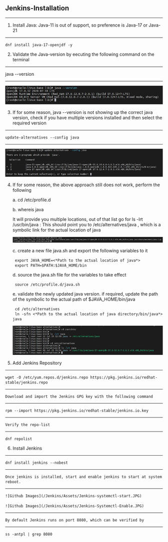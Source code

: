 **Jenkins-Installation**
--------------------------------------------------------------------------------------------------------------------------

--------------------------------------------------------------------------------------------------------------------------
1. Install Java: Java-11 is out of support, so preference is Java-17 or Java-21
--------------------------------------------------------------------------------------------------------------------------    
    dnf install java-17-openjdf -y

2. Validate the Java-version by eecuting the following command on the terminal
--------------------------------------------------------------------------------------------------------------------------    
java --version

--------------------------------------------------------------------------------------------------------------------------
   ![Github Images](/Jenkins/Assets/Jenkins-Install-Java-17.JPG)

3. If for some reason, java --version is not showing up the correct java version, check if you have multiple versions installed and then select the required version
--------------------------------------------------------------------------------------------------------------------------    
    update-alternatives --config java

--------------------------------------------------------------------------------------------------------------------------
![Github Images](/Jenkins/Assets/jenkins-select-java-version.JPG)

4. If for some reason, the above approach still does not work, perform the following

    a. cd /etc/profile.d

    b. whereis java

    It will provide you multiple locations, out of that list go for
    ls -lrt /usr/bin/java : This should point you to /etc/alternatives/java , which is a symbolic link for the actual location of java

    ![Github Images](/Jenkins/Assets/Jenkins-whereis-java.JPG)
        
    c. create a new file java.sh and export the following variables to it

        export JAVA_HOME=<*Path to the actual location of java*>
        export PATH=$PATH:$JAVA_HOME/bin
    
    d. source the java.sh file for the variables to take effect

        source /etc/profile.d/java.sh
    
    e. validate the newly updated java version. if required, update the path of the symbolic to the actual path of $JAVA_HOME/bin/java

        cd /etc/alternatives
        ln -sfn <*Path to the actual location of java directory/bin/java*> java

    ![Github Images](/Jenkins/Assets/Jenkins-Symbolic-Link-Java.JPG)

5. Add Jenkins Repository
--------------------------------------------------------------------------------------------------------------------------
    wget -O /etc/yum.repos.d/jenkins.repo https://pkg.jenkins.io/redhat-stable/jenkins.repo

--------------------------------------------------------------------------------------------------------------------------
    Download and import the Jenkins GPG key with the following command

--------------------------------------------------------------------------------------------------------------------------
    rpm --import https://pkg.jenkins.io/redhat-stable/jenkins.io.key

--------------------------------------------------------------------------------------------------------------------------
    Verify the repo-list
--------------------------------------------------------------------------------------------------------------------------
    dnf repolist

6. Install Jenkins
--------------------------------------------------------------------------------------------------------------------------
    dnf install jenkins --nobest

--------------------------------------------------------------------------------------------------------------------------
    Once jenkins is installed, start and enable jenkins to start at system reboot.

--------------------------------------------------------------------------------------------------------------------------
    ![Github Images](/Jenkins/Assets/Jenkins-systemctl-start.JPG)

    ![Github Images](/Jenkins/Assets/Jenkins-Systemctl-Enable.JPG)

--------------------------------------------------------------------------------------------------------------------------
    By default Jenkins runs on port 8080, which can be verified by

--------------------------------------------------------------------------------------------------------------------------
    ss -antpl | grep 8080

